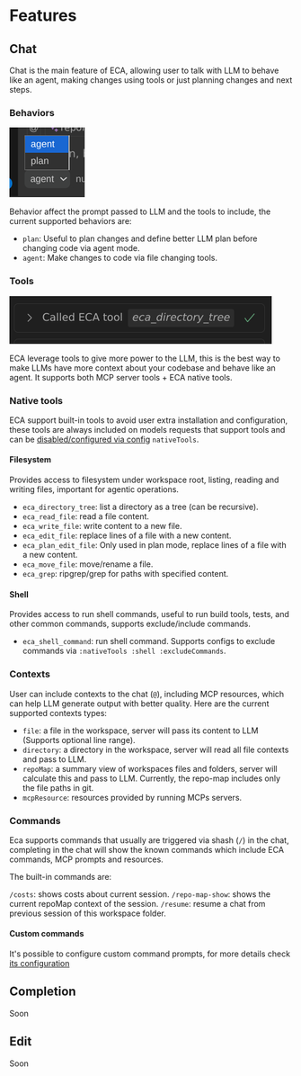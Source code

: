 # Features

## Chat

Chat is the main feature of ECA, allowing user to talk with LLM to behave like an agent, making changes using tools or just planning changes and next steps.

### Behaviors

![](./images/chat-behaviors.png)

Behavior affect the prompt passed to LLM and the tools to include, the current supported behaviors are:

- `plan`: Useful to plan changes and define better LLM plan before changing code via agent mode.
- `agent`: Make changes to code via file changing tools.

### Tools

![](./images/tools.png)

ECA leverage tools to give more power to the LLM, this is the best way to make LLMs have more context about your codebase and behave like an agent.
It supports both MCP server tools + ECA native tools.

### Native tools

ECA support built-in tools to avoid user extra installation and configuration, these tools are always included on models requests that support tools and can be [disabled/configured via config](./configuration.md) `nativeTools`.

#### Filesystem

Provides access to filesystem under workspace root, listing, reading and writing files, important for agentic operations.

- `eca_directory_tree`: list a directory as a tree (can be recursive).
- `eca_read_file`: read a file content.
- `eca_write_file`: write content to a new file.
- `eca_edit_file`: replace lines of a file with a new content.
- `eca_plan_edit_file`: Only used in plan mode, replace lines of a file with a new content.
- `eca_move_file`: move/rename a file.
- `eca_grep`: ripgrep/grep for paths with specified content.

#### Shell

Provides access to run shell commands, useful to run build tools, tests, and other common commands, supports exclude/include commands. 

- `eca_shell_command`: run shell command. Supports configs to exclude commands via `:nativeTools :shell :excludeCommands`.

### Contexts

User can include contexts to the chat (`@`), including MCP resources, which can help LLM generate output with better quality.
Here are the current supported contexts types:

- `file`: a file in the workspace, server will pass its content to LLM (Supports optional line range).
- `directory`: a directory in the workspace, server will read all file contexts and pass to LLM.
- `repoMap`: a summary view of workspaces files and folders, server will calculate this and pass to LLM. Currently, the repo-map includes only the file paths in git.
- `mcpResource`: resources provided by running MCPs servers.

### Commands

Eca supports commands that usually are triggered via shash (`/`) in the chat, completing in the chat will show the known commands which include ECA commands, MCP prompts and resources.

The built-in commands are:

`/costs`: shows costs about current session.
`/repo-map-show`: shows the current repoMap context of the session.
`/resume`: resume a chat from previous session of this workspace folder.

#### Custom commands

It's possible to configure custom command prompts, for more details check [its configuration](./configuration.md#custom-commands)

##  Completion

Soon

## Edit 

Soon

